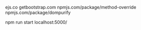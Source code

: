 ejs.co
getbootstrap.com
npmjs.com/package/method-override
npmjs.com/package/dompurify

npm run start
localhost:5000/



